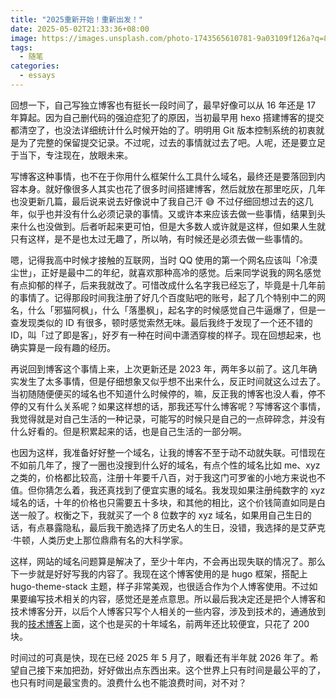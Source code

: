 ```yaml
---
title: "2025重新开始！重新出发！"
date: 2025-05-02T21:33:36+08:00
image: https://images.unsplash.com/photo-1743565610781-9a03109f126a?q=80&w=3870&auto=format&fit=crop&ixlib=rb-4.0.3&ixid=M3wxMjA3fDB8MHxwaG90by1wYWdlfHx8fGVufDB8fHx8fA%3D%3D
tags:
  - 随笔
categories:
  - essays
---
```


回想一下，自己写独立博客也有挺长一段时间了，最早好像可以从 16 年还是 17 年算起。因为自己删代码的强迫症犯了的原因，当初最早用 hexo 搭建博客的提交都清空了，也没法详细统计什么时候开始的了。明明用 Git 版本控制系统的初衷就是为了完整的保留提交记录。不过呢，过去的事情就过去了吧。人呢，还是要立足于当下，专注现在，放眼未来。

写博客这种事情，也不在于你用什么框架什么工具什么域名，最终还是要落回到内容本身。就好像很多人其实也花了很多时间搭建博客，然后就放在那里吃灰，几年也没更新几篇，最后说来说去好像说中了我自己汗 😅 不过仔细回想过去的这几年，似乎也并没有什么必须记录的事情。又或许本来应该去做一些事情，结果到头来什么也没做到。后者听起来更可怕，但是大多数人或许就是这样，但如果人生就只有这样，是不是也太过无趣了，所以呐，有时候还是必须去做一些事情的。

嗯，记得我高中时候才接触的互联网，当时 QQ 使用的第一个网名应该叫「冷漠尘世」，正好是最中二的年纪，就喜欢那种高冷的感觉。后来同学说我的网名感觉有点抑郁的样子，后来我就改了。可惜改成什么名字我已经忘了，毕竟是十几年前的事情了。记得那段时间我注册了好几个百度贴吧的账号，起了几个特别中二的网名，什么「邪猫阿枫」，什么「落墨枫」，起名字的时候感觉自己牛逼爆了，但是一查发现类似的 ID 有很多，顿时感觉索然无味。最后我终于发现了一个还不错的 ID，叫「过了即是客」，好歹有一种在时间中潇洒穿梭的样子。现在回想起来，也确实算是一段有趣的经历。

再说回到博客这个事情上来，上次更新还是 2023 年，两年多以前了。这几年确实发生了太多事情，但是仔细想象又似乎想不出来什么，反正时间就这么过去了。当初随随便便买的域名也不知道什么时候停的，嘛，反正我的博客也没人看，停不停的又有什么关系呢？如果这样想的话，那我还写什么博客呢？写博客这个事情，我觉得就是对自己生活的一种记录，可能写的时候只是自己的一点碎碎念，并没有什么好看的。但是积累起来的话，也是自己生活的一部分啊。

也因为这样，我准备好好整一个域名，让我的博客不至于动不动就失联。可惜现在不如前几年了，搜了一圈也没搜到什么好的域名，有点个性的域名比如 me、xyz 之类的，价格都比较高，注册十年要千八百，对于我这门可罗雀的小地方来说也不值。但你猜怎么着，我还真找到了便宜实惠的域名。我发现如果注册纯数字的 xyz 域名的话，十年的价格也只需要五十多块，和其他的相比，这个价钱简直如同是白送一般了。权衡之下，我就买了一个 8 位数字的 xyz 域名，如果用自己生日的话，有点暴露隐私，最后我干脆选择了历史名人的生日，没错，我选择的是艾萨克·牛顿，人类历史上那位鼎鼎有名的大科学家。

这样，网站的域名问题算是解决了，至少十年内，不会再出现失联的情况了。那么下一步就是好好写我的内容了。我现在这个博客使用的是 hugo 框架，搭配上 hugo-theme-stack 主题，样子非常美观，也很适合作为个人博客使用。不过如果要编写技术相关的内容，感觉还是差点意思。所以最后我决定还是把个人博客和技术博客分开，以后个人博客只写个人相关的一些内容，涉及到技术的，通通放到我的[技术博客](https://techstay.tech)上面，这个也是买的十年域名，前两年还比较便宜，只花了 200 块。

时间过的可真是快，现在已经 2025 年 5 月了，眼看还有半年就 2026 年了。希望自己接下来加把劲，好好做出点东西出来。这个世界上只有时间是最公平的了，也只有时间是最宝贵的。浪费什么也不能浪费时间，对不对？
